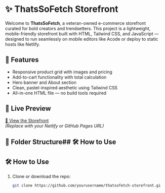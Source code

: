 # ✨ ThatsSoFetch Storefront

Welcome to **ThatsSoFetch**, a veteran-owned e-commerce storefront curated for bold creators and trendsetters. This project is a lightweight, mobile-friendly storefront built with HTML, Tailwind CSS, and JavaScript — designed to run seamlessly on mobile editors like Acode or deploy to static hosts like Netlify.

## 🌟 Features

- Responsive product grid with images and pricing  
- Add-to-cart functionality with total calculation  
- Hero banner and About section  
- Clean, pastel-inspired aesthetic using Tailwind CSS  
- All-in-one HTML file — no build tools required

## 🚀 Live Preview

[🔗 View the Storefront](https://your-live-link.com)  
*(Replace with your Netlify or GitHub Pages URL)*

## 📁 Folder Structure## 🛠️ How to Use

## 🛠️ How to Use

1. Clone or download the repo:
   ```bash
   git clone https://github.com/yourusername/thatsofetch-storefront.gitYou can paste this directly https://github.com/switchback8195-code/Thatsofetch-storefront/tree/%3C!DOCTYPE-html%3E-%3Chtml-lang%3D%22en%22%3E-%3Chead%3E-%7B%7B-content_for_header-%7D%7D-%3C/head%3E-%3Cbody%3E-%7B%7B-content_for_layout-%7D%7D-%3C/body%3E-%3C/html%3E a file named `README.md` in your GitHub repo. Want help adding a screenshot, affiliate disclosure, or customizing the license section next? Let’s keep building.
